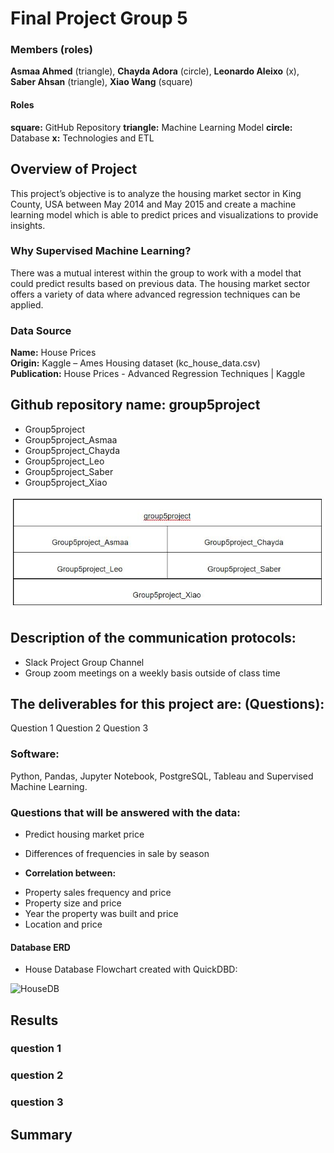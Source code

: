 
# Final Project Group 5
 ### Members (roles)
**Asmaa Ahmed** (triangle),
**Chayda Adora** (circle),
**Leonardo Aleixo** (x),
**Saber Ahsan** (triangle),
**Xiao Wang** (square)

 #### Roles
 **square:** GitHub Repository
 **triangle:** Machine Learning Model
 **circle:** Database
 **x:** Technologies and ETL

 ## Overview of Project
This project’s objective is to analyze the housing market sector in King County, USA between May 2014 and May 2015 and create a machine learning model which is able to predict prices and visualizations to provide insights.
 
 ### Why Supervised Machine Learning?
There was a mutual interest within the group to work with a model that could predict results based on previous data. The housing market sector offers a variety of data where advanced regression techniques can be applied.
 
### Data Source
**Name:** House Prices  
**Origin:** Kaggle – Ames Housing dataset (kc_house_data.csv)  
**Publication:** House Prices - Advanced Regression Techniques | Kaggle  
 

## Github repository name: group5project
* Group5project
* Group5project_Asmaa
* Group5project_Chayda
* Group5project_Leo
* Group5project_Saber
* Group5project_Xiao

![name-of-you-image](https://github.com/SeanW029/group5project/blob/Asmaa/group5project%20github.JPG)

  
 ## Description of the communication protocols:
* Slack Project Group Channel
* Group zoom meetings on a weekly basis outside of class time

## The deliverables for this project are: (Questions):
Question 1
Question 2 
Question 3

### Software:
Python, Pandas, Jupyter Notebook, PostgreSQL, Tableau and Supervised Machine Learning.

### Questions that will be answered with the data:
* Predict housing market price 
* Differences of frequencies in sale by season

* **Correlation between:**
- Property sales frequency and price
- Property size and price 
- Year the property was built and price
- Location and price

#### Database ERD
* House Database Flowchart created with QuickDBD:  
<img width="700" alt="HouseDB" src="https://user-images.githubusercontent.com/74624855/140657072-7a0be1e8-ff96-4023-a333-000dc7d4ba09.png">



## Results
### question 1
### question 2
### question 3

## Summary
